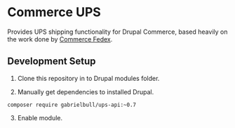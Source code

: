 Commerce UPS
=================

Provides UPS shipping functionality for Drupal Commerce, based heavily on the 
work done by [Commerce Fedex](https://github.com/bmcclure/drupal-commerce_fedex).

## Development Setup

1. Clone this repository in to Drupal modules folder.

2. Manually get dependencies to installed Drupal.

`composer require gabrielbull/ups-api:~0.7`

3. Enable module.
